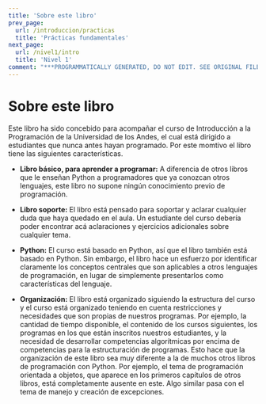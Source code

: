 ```yaml
---
title: 'Sobre este libro'
prev_page:
  url: /introduccion/practicas
  title: 'Prácticas fundamentales'
next_page:
  url: /nivel1/intro
  title: 'Nivel 1'
comment: "***PROGRAMMATICALLY GENERATED, DO NOT EDIT. SEE ORIGINAL FILES IN /content***"
---
```

# Sobre este libro

Este libro ha sido concebido para acompañar el curso de Introducción a la Programación de la Universidad de los Andes, el cual está dirigido a estudiantes que nunca antes hayan programado. Por este momtivo el libro tiene las siguientes características.

* **Libro básico, para aprender a programar:** A diferencia de otros libros que le enseñan Python a programadores que ya conozcan otros lenguajes, este libro no supone ningún conocimiento previo de programación.

* **Libro soporte:** El libro está pensado para soportar y aclarar cualquier duda que haya quedado en el aula. Un estudiante del curso debería poder encontrar acá aclaraciones y ejercicios adicionales sobre cualquier tema.

* **Python:** El curso está basado en Python, así que el libro también está basado en Python. Sin embargo, el libro hace un esfuerzo por identificar claramente los conceptos centrales que son aplicables a otros lenguajes de programación, en lugar de simplemente presentarlos como características del lenguaje.

* **Organización:** El libro está organizado siguiendo la estructura del curso y el curso está organizado teniendo en cuenta restricciones y necesidades que son propias de nuestros programas. Por ejemplo, la cantidad de tiempo disponible, el contenido de los cursos siguientes, los programas en los que están inscritos nuestros estudiantes, y la necesidad de desarrollar competencias algorítmicas por encima de competencias para la estructuración de programas. Esto hace que la organización de este libro sea muy diferente a la de muchos otros libros de programación con Python. Por ejemplo, el tema de programación orientada a objetos, que aparece en los primeros capítulos de otros libros, está completamente ausente en este. Algo similar pasa con el tema de manejo y creación de excepciones.




